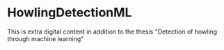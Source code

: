 # HowlingDetectionML
This is extra digital content in addition to the thesis "Detection of howling
through machine learning"
